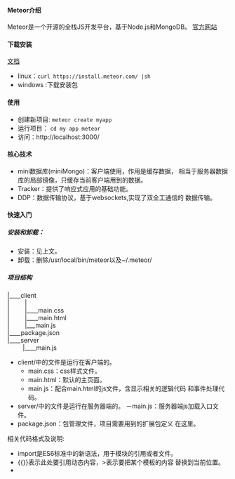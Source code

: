 #### Meteor介绍
Meteor是一个开源的全栈JS开发平台，基于Node.js和MongoDB。
[官方网站](https://www.meteor.com)
#### 下载安装
[文档](https://www.meteor.com/install)
- linux：``curl https://install.meteor.com/ |sh``
- windows :下载安装包
#### 使用
- 创建新项目: ``meteor create myapp``
- 运行项目：
``
cd my app
meteor
``
- 访问：http://localhost:3000/

#### 核心技术
- mini数据库(miniMongo)：客户端使用，作用是缓存数据，
相当于服务器数据库的局部镜像，只缓存当前客户端用到的数据。
- Tracker：提供了响应式应用的基础功能。
- DDP：数据传输协议，基于websockets,实现了双全工通信的
数据传输。

#### 快速入门
##### 安装和卸载：
- 安装：见上文。
- 卸载：删除/usr/local/bin/meteor以及~/.meteor/

##### 项目结构
|____client<br/>
|&ensp;&ensp;&ensp;&ensp;&ensp;|<br/>
|&ensp;&ensp;&ensp;&ensp;&ensp;|____main.css<br/>
|&ensp;&ensp;&ensp;&ensp;&ensp;|____main.html<br/>
|&ensp;&ensp;&ensp;&ensp;&ensp;|___main.js<br/>
|____package.json<br/>
|____server<br/>
&ensp;&ensp;&ensp;&ensp;&ensp;|____main.js<br/>

- client/中的文件是运行在客户端的。
    - main.css：css样式文件。
    - main.html：默认的主页面。
    - main.js：配合main.html的js文件，含显示相关的逻辑代码
和事件处理代码。
- server/中的文件是运行在服务器端的。
    －main.js：服务器端js加载入口文件。
- package.json：包管理文件，项目需要用到的扩展包定义
在这里。

相关代码格式及说明:
- import是ES6标准中的新语法，用于模块的引用或者文件。
- {{}}表示此处要引用动态内容，>表示要把某个模板的内容
替换到当前位置。
- <template>用来定义一个模板，name指定模板的名称，
名称要求全局唯一且大小写敏感。
- Meteor启动时会解析所有的HTML文件，识别出所有模板，
进行统一管理，运行过程中将其放到所需要的位置。
- {{counter}},counter是一个函数，此处需要js文件的配合，
要注入一个名为counter的函数的返回值。
- 每个模板都可以有一个配对的js文件，用来处理模板中的
动态内容。
- Template.hello.Oncreated()：是指名为'hello'的模板在被创建
时执行的操作。此处定义的counter是一个响应式变量，this关键
字指向当前模板的实例对象。
- Template.hello.helpers()：每个模板都有一个helper，辅助
模板处理业务逻辑。此处定义的counter()函数，反回了变量
counter的值。
- Template.hello.events({...})：每个模板都有一个events函数，
其中可以定义各个事件的处理方法。
    - 'click button'(event, instance)用来定义事件处理函数，其
含义是监控button元素的单击事件，传递给事件处理函数两个
参数，event为事件对象，instance为模板实例对象，通过instance
可以访问此模板中的属性。


